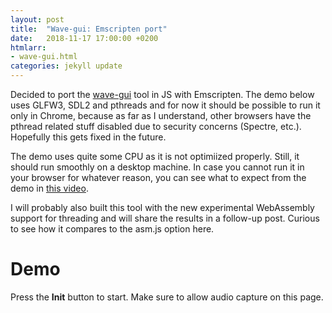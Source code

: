 ```yaml
---
layout: post
title:  "Wave-gui: Emscripten port"
date:   2018-11-17 17:00:00 +0200
htmlarr:
- wave-gui.html
categories: jekyll update
---
```


Decided to port the [wave-gui](https://github.com/ggerganov/wave-gui) tool in JS with Emscripten.  The demo below uses
GLFW3, SDL2 and pthreads and for now it should be possible to run it only in Chrome, because as far as I understand,
other browsers have the pthread related stuff disabled due to security concerns (Spectre, etc.). Hopefully this gets
fixed in the future.

The demo uses quite some CPU as it is not optimiized properly. Still, it should run smoothly on a desktop machine. In
case you cannot run it in your browser for whatever reason, you can see what to expect from the demo in <a
href="https://youtu.be/m58g1lhoQWg">this video</a>.

I will probably also built this tool with the new experimental WebAssembly support for threading and will share the
results in a follow-up post. Curious to see how it compares to the asm.js option here.

<h1>Demo</h1>

Press the **Init** button to start. Make sure to allow audio capture on this page.
